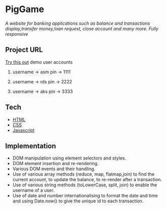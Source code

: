 # PigGame

_A website for banking applications such as balance and transactions display,transfer money,loan request, close account and many more. Fully responsive_

## Project URL

[Try this out](https://bank-user-login.netlify.app/)
demo user accounts

1. username -> asm
   pin -> 1111

2. username -> rds
   pin -> 2222

3. username -> aks
   pin -> 3333

## Tech

- [HTML](https://developer.mozilla.org/en-US/docs/Web/HTML)
- [CSS](https://developer.mozilla.org/en-US/docs/Web/CSS)
- [Javascript](https://developer.mozilla.org/en-US/docs/Web/JavaScript)

## Implementation

- DOM manipulation using element selectors and styles.
- DOM element insertion and re-rendering.
- Various DOM events and their handling.
- Use of various array methods (reduce, map, flatmap,join) to find the current account, to update the balance, to re-render after a transaction.
- Use of various string methods (toLowerCase, split, join) to enable the username of a user.
- Use of date and number internationalising to format the date and time and using Date.now() to give the unique id to each transaction.
